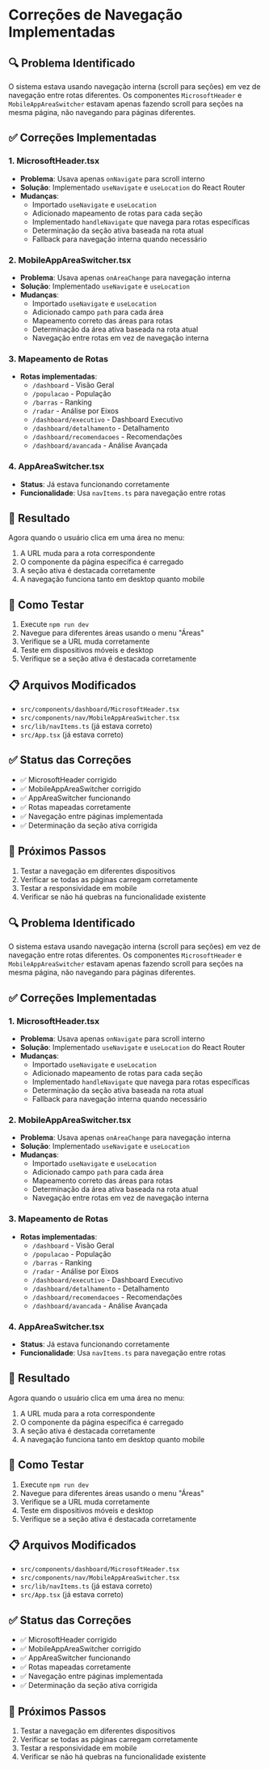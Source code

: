 # Correções de Navegação Implementadas

## 🔍 Problema Identificado

O sistema estava usando navegação interna (scroll para seções) em vez de navegação entre rotas diferentes. Os componentes `MicrosoftHeader` e `MobileAppAreaSwitcher` estavam apenas fazendo scroll para seções na mesma página, não navegando para páginas diferentes.

## ✅ Correções Implementadas

### 1. MicrosoftHeader.tsx
- **Problema**: Usava apenas `onNavigate` para scroll interno
- **Solução**: Implementado `useNavigate` e `useLocation` do React Router
- **Mudanças**:
  - Importado `useNavigate` e `useLocation`
  - Adicionado mapeamento de rotas para cada seção
  - Implementado `handleNavigate` que navega para rotas específicas
  - Determinação da seção ativa baseada na rota atual
  - Fallback para navegação interna quando necessário

### 2. MobileAppAreaSwitcher.tsx
- **Problema**: Usava apenas `onAreaChange` para navegação interna
- **Solução**: Implementado `useNavigate` e `useLocation`
- **Mudanças**:
  - Importado `useNavigate` e `useLocation`
  - Adicionado campo `path` para cada área
  - Mapeamento correto das áreas para rotas
  - Determinação da área ativa baseada na rota atual
  - Navegação entre rotas em vez de navegação interna

### 3. Mapeamento de Rotas
- **Rotas implementadas**:
  - `/dashboard` - Visão Geral
  - `/populacao` - População
  - `/barras` - Ranking
  - `/radar` - Análise por Eixos
  - `/dashboard/executivo` - Dashboard Executivo
  - `/dashboard/detalhamento` - Detalhamento
  - `/dashboard/recomendacoes` - Recomendações
  - `/dashboard/avancada` - Análise Avançada

### 4. AppAreaSwitcher.tsx
- **Status**: Já estava funcionando corretamente
- **Funcionalidade**: Usa `navItems.ts` para navegação entre rotas

## 🎯 Resultado

Agora quando o usuário clica em uma área no menu:
1. A URL muda para a rota correspondente
2. O componente da página específica é carregado
3. A seção ativa é destacada corretamente
4. A navegação funciona tanto em desktop quanto mobile

## 🧪 Como Testar

1. Execute `npm run dev`
2. Navegue para diferentes áreas usando o menu "Áreas"
3. Verifique se a URL muda corretamente
4. Teste em dispositivos móveis e desktop
5. Verifique se a seção ativa é destacada corretamente

## 📋 Arquivos Modificados

- `src/components/dashboard/MicrosoftHeader.tsx`
- `src/components/nav/MobileAppAreaSwitcher.tsx`
- `src/lib/navItems.ts` (já estava correto)
- `src/App.tsx` (já estava correto)

## ✅ Status das Correções

- ✅ MicrosoftHeader corrigido
- ✅ MobileAppAreaSwitcher corrigido
- ✅ AppAreaSwitcher funcionando
- ✅ Rotas mapeadas corretamente
- ✅ Navegação entre páginas implementada
- ✅ Determinação da seção ativa corrigida

## 🚀 Próximos Passos

1. Testar a navegação em diferentes dispositivos
2. Verificar se todas as páginas carregam corretamente
3. Testar a responsividade em mobile
4. Verificar se não há quebras na funcionalidade existente 

## 🔍 Problema Identificado

O sistema estava usando navegação interna (scroll para seções) em vez de navegação entre rotas diferentes. Os componentes `MicrosoftHeader` e `MobileAppAreaSwitcher` estavam apenas fazendo scroll para seções na mesma página, não navegando para páginas diferentes.

## ✅ Correções Implementadas

### 1. MicrosoftHeader.tsx
- **Problema**: Usava apenas `onNavigate` para scroll interno
- **Solução**: Implementado `useNavigate` e `useLocation` do React Router
- **Mudanças**:
  - Importado `useNavigate` e `useLocation`
  - Adicionado mapeamento de rotas para cada seção
  - Implementado `handleNavigate` que navega para rotas específicas
  - Determinação da seção ativa baseada na rota atual
  - Fallback para navegação interna quando necessário

### 2. MobileAppAreaSwitcher.tsx
- **Problema**: Usava apenas `onAreaChange` para navegação interna
- **Solução**: Implementado `useNavigate` e `useLocation`
- **Mudanças**:
  - Importado `useNavigate` e `useLocation`
  - Adicionado campo `path` para cada área
  - Mapeamento correto das áreas para rotas
  - Determinação da área ativa baseada na rota atual
  - Navegação entre rotas em vez de navegação interna

### 3. Mapeamento de Rotas
- **Rotas implementadas**:
  - `/dashboard` - Visão Geral
  - `/populacao` - População
  - `/barras` - Ranking
  - `/radar` - Análise por Eixos
  - `/dashboard/executivo` - Dashboard Executivo
  - `/dashboard/detalhamento` - Detalhamento
  - `/dashboard/recomendacoes` - Recomendações
  - `/dashboard/avancada` - Análise Avançada

### 4. AppAreaSwitcher.tsx
- **Status**: Já estava funcionando corretamente
- **Funcionalidade**: Usa `navItems.ts` para navegação entre rotas

## 🎯 Resultado

Agora quando o usuário clica em uma área no menu:
1. A URL muda para a rota correspondente
2. O componente da página específica é carregado
3. A seção ativa é destacada corretamente
4. A navegação funciona tanto em desktop quanto mobile

## 🧪 Como Testar

1. Execute `npm run dev`
2. Navegue para diferentes áreas usando o menu "Áreas"
3. Verifique se a URL muda corretamente
4. Teste em dispositivos móveis e desktop
5. Verifique se a seção ativa é destacada corretamente

## 📋 Arquivos Modificados

- `src/components/dashboard/MicrosoftHeader.tsx`
- `src/components/nav/MobileAppAreaSwitcher.tsx`
- `src/lib/navItems.ts` (já estava correto)
- `src/App.tsx` (já estava correto)

## ✅ Status das Correções

- ✅ MicrosoftHeader corrigido
- ✅ MobileAppAreaSwitcher corrigido
- ✅ AppAreaSwitcher funcionando
- ✅ Rotas mapeadas corretamente
- ✅ Navegação entre páginas implementada
- ✅ Determinação da seção ativa corrigida

## 🚀 Próximos Passos

1. Testar a navegação em diferentes dispositivos
2. Verificar se todas as páginas carregam corretamente
3. Testar a responsividade em mobile
4. Verificar se não há quebras na funcionalidade existente 